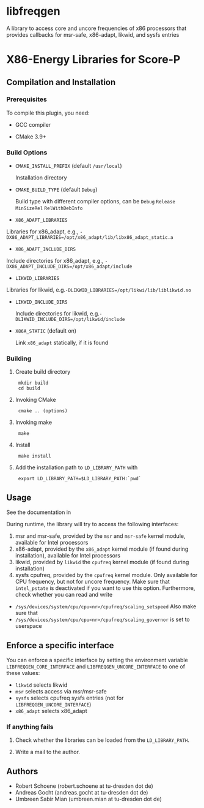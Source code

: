 # libfreqgen
A library to access core and uncore frequencies of x86 processors that provides callbacks for msr-safe, x86-adapt, likwid, and sysfs entries
# X86-Energy Libraries for Score-P

## Compilation and Installation

### Prerequisites

To compile this plugin, you need:

* GCC compiler

* CMake 3.9+

### Build Options

* `CMAKE_INSTALL_PREFIX` (default `/usr/local`)
    
  Installation directory
    
* `CMAKE_BUILD_TYPE` (default `Debug`)
   
   Build type with different compiler options, can be `Debug` `Release` `MinSizeRel` `RelWithDebInfo`

*  `X86_ADAPT_LIBRARIES`
    
  Libraries for x86\_adapt, e.g., `-DX86_ADAPT_LIBRARIES=/opt/x86_adapt/lib/libx86_adapt_static.a`

*  `X86_ADAPT_INCLUDE_DIRS`
    
  Include directories for x86\_adapt, e.g., `-DX86_ADAPT_INCLUDE_DIRS=/opt/x86_adapt/include`

*  `LIKWID_LIBRARIES`
    
  Libraries for likwid, e.g.`-DLIKWID_LIBRARIES=/opt/likwi/lib/liblikwid.so`

*  `LIKWID_INCLUDE_DIRS`
    
    Include directories for likwid, e.g.`-DLIKWID_INCLUDE_DIRS=/opt/likwid/include`

* `X86A_STATIC` (default on)

  Link `x86_adapt` statically, if it is found

### Building

1. Create build directory

        mkdir build
        cd build

2. Invoking CMake

        cmake .. (options)

3. Invoking make

        make
        
4. Install

        make install


5. Add the installation path to `LD_LIBRARY_PATH` with

        export LD_LIBRARY_PATH=$LD_LIBRARY_PATH:`pwd`

## Usage

See the documentation in 

During runtime, the library will try to access the following interfaces:

1. msr and msr-safe, provided by the `msr` and `msr-safe` kernel module, available for Intel processors
2. x86-adapt, provided by the `x86_adapt` kernel module (if found during installation), available for Intel processors
3. likwid, provided by `likwid` the `cpufreq` kernel module (if found during installation)
4. sysfs cpufreq, provided by the `cpufreq` kernel module. Only available for CPU frequency, but not for uncore frequency. Make sure that `intel_pstate` is deactivated if you want to use this option. Furthermore, check whether you can read and write 
- `/sys/devices/system/cpu/cpu<nr>/cpufreq/scaling_setspeed`
Also make sure that 
- `/sys/devices/system/cpu/cpu<nr>/cpufreq/scaling_governor`
is set to userspace

## Enforce a specific interface

You can enforce a specific interface by setting the environment variable `LIBFREQGEN_CORE_INTERFACE` and `LIBFREQGEN_UNCORE_INTERFACE` to one of these values:

 - `likwid` selects likwid
 - `msr` selects access via msr/msr-safe
 - `sysfs` selects cpufreq sysfs entries (not for `LIBFREQGEN_UNCORE_INTERFACE`)
 - `x86_adapt` selects x86_adapt

### If anything fails

1. Check whether the libraries can be loaded from the `LD_LIBRARY_PATH`.

2. Write a mail to the author.

## Authors

* Robert Schoene (robert.schoene at tu-dresden dot de)
* Andreas Gocht (andreas.gocht at tu-dresden dot de)
* Umbreen Sabir Mian (umbreen.mian at tu-dresden dot de)